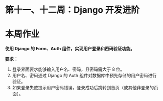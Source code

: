 # 第十一、十二周：Django 开发进阶



# 本周作业

**使用 Django 的 Form、Auth 组件，实现用户登录和密码验证功能。**

**要求：**

1. 登录界面要求能够输入用户名、密码，且密码需大于 8 位。
2. 用户名、密码通过 Django 的 Auth 组件对数据库中预先存储的用户密码进行验证。
3. 如果登录失败提示用户密码错误，登录成功后跳转到首页（或其他非登录的页面）。




